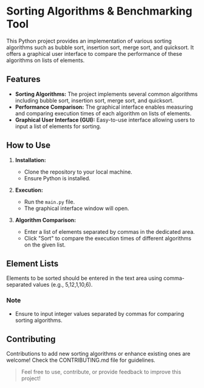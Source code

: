 # Sorting Algorithms & Benchmarking Tool

This Python project provides an implementation of various sorting algorithms such as bubble sort, insertion sort, merge sort, and quicksort. It offers a graphical user interface to compare the performance of these algorithms on lists of elements.

## Features

- **Sorting Algorithms:** The project implements several common algorithms including bubble sort, insertion sort, merge sort, and quicksort.
- **Performance Comparison:** The graphical interface enables measuring and comparing execution times of each algorithm on lists of elements.
- **Graphical User Interface (GUI):** Easy-to-use interface allowing users to input a list of elements for sorting.

## How to Use

1. **Installation:**
   - Clone the repository to your local machine.
   - Ensure Python is installed.

2. **Execution:**
   - Run the `main.py` file.
   - The graphical interface window will open.

3. **Algorithm Comparison:**
   - Enter a list of elements separated by commas in the dedicated area.
   - Click "Sort" to compare the execution times of different algorithms on the given list.

## Element Lists
Elements to be sorted should be entered in the text area using comma-separated values (e.g., 5,12,1,10,6).

### Note
- Ensure to input integer values separated by commas for comparing sorting algorithms.

## Contributing
Contributions to add new sorting algorithms or enhance existing ones are welcome! Check the CONTRIBUTING.md file for guidelines.

>Feel free to use, contribute, or provide feedback to improve this project!

